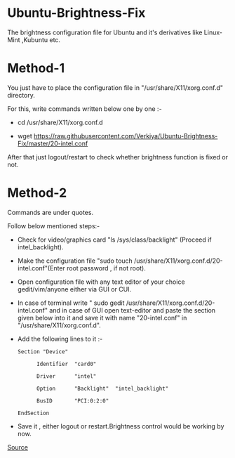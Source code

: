 # Ubuntu-Brightness-Fix 

The brightness configuration file for Ubuntu and it's derivatives like Linux-Mint ,Kubuntu etc.

# Method-1
 
 You just have to place the configuration file in "/usr/share/X11/xorg.conf.d" directory.
  
  For this, write commands written below one by one :-
  
  * cd /usr/share/X11/xorg.conf.d
  
  * wget https://raw.githubusercontent.com/Verkiya/Ubuntu-Brightness-Fix/master/20-intel.conf
  
  After that just logout/restart to check  whether brightness function is fixed or not.
 
# Method-2
 
 Commands are under quotes.
 
 Follow below mentioned steps:-
 
* Check for video/graphics card "ls /sys/class/backlight" (Proceed if intel_backlight).

* Make the configuration file "sudo touch /usr/share/X11/xorg.conf.d/20-intel.conf"(Enter root password , if not root).

* Open configuration file with any text editor of your choice gedit/vim/anyone either via GUI or CUI.

* In case of terminal write " sudo gedit /usr/share/X11/xorg.conf.d/20-intel.conf" and in case of GUI open text-editor and paste the section given below into it and save it with name "20-intel.conf" in "/usr/share/X11/xorg.conf.d".

* Add the following lines to it :-

     
      Section "Device"
    
            Identifier  "card0"
            
            Driver      "intel"
            
            Option      "Backlight"  "intel_backlight"
            
            BusID       "PCI:0:2:0"
            
      EndSection
      
    
 
 * Save it , either logout or restart.Brightness control would be working by now.
 
 [Source](https://itsfoss.com/fix-brightness-ubuntu-1310/)

